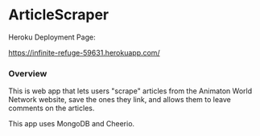 # ArticleScraper

Heroku Deployment Page:

https://infinite-refuge-59631.herokuapp.com/

### Overview

This is web app that lets users "scrape" articles from the Animaton World Network website, save the ones they link, and allows them to leave comments on the articles.

This app uses MongoDB and Cheerio.